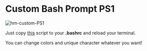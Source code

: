 # Custom Bash Prompt PS1

![hm-custom-PS1](screenshot/sample1.png)

Just copy [this](hm-bash-prompt.sh) script to your **.bashrc** and reload your terminal.

You can change colors and unique character whatever you want!
